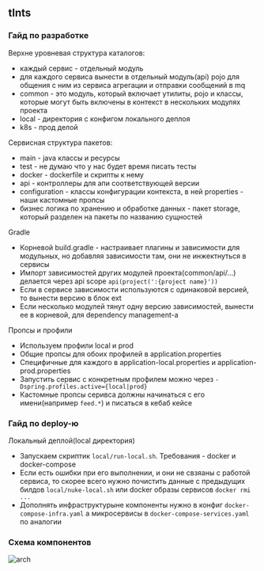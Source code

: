 ## tlnts

### Гайд по разработке
Верхне уровневая структура каталогов:
- каждый сервис - отдельный модуль
- для каждого сервиса вынести в отдельный модуль(api) pojo для общения с ним из сервиса агрегации и отправки сообщений в mq
- common - это модуль, который включает утилиты, pojo и классы, которые могут быть включены в контекст в нескольких модулях проекта
- local - директория с конфигом локального деплоя
- k8s - прод делой

Сервисная структура пакетов:
- main - java классы и ресурсы
- test - не думаю что у нас будет время писать тесты
- docker - dockerfile и скрипты к нему
- api - контроллеры для апи соответствующей версии
- configuration - классы конфигурации контекста, в ней properties - наши кастомные пропсы
- бизнес логика по хранению и обработке данных - пакет storage, который разделен на пакеты по названию сущностей

Gradle
- Корневой build.gradle - настраивает плагины и зависимости для модульных, но добавляя зависимости там, они не инжектнуться в сервисы
- Импорт зависимостей других модулей проекта(common/api/...) делается через api scope `api(project(':{project name}'))`
- Если в сервисе зависимости используются с одинаковой версией, то вынести версию в блок ext
- Если несколько модулей тянут одну версию зависимостей, вынести ее в корневой, для dependency management-а

Пропсы и профили
- Используем профили local и prod
- Общие пропсы для обоих профилей в application.properties
- Специфичные для каждого в application-local.properties и application-prod.properties
- Запустить сервис с конкретным профилем можно через `-Dspring.profiles.active={local|prod}`
- Кастомные пропсы серивса должны начинаться с его имени(например `feed.*`) и писаться в кебаб кейсе

### Гайд по deploy-ю
Локальный деплой(local директория)
- Запускаем скриптик `local/run-local.sh`. Требования - docker и docker-compose
- Если есть ошибки при его выполнении, и они не свзяаны с работой сервиса, то скорее всего нужно почистить данные с
предыдущих билдов `local/nuke-local.sh` или docker образы сервисов `docker rmi ...`
- Дополнять инфраструктурыне компоненты нужно в конфиг `docker-compose-infra.yaml` а микросервисы в `docker-compose-services.yaml`
по аналогии

### Схема компонентов
![arch](https://i.ibb.co/PxWnR6Z/Screen-Shot-2023-05-06-at-15-33-30.png)

